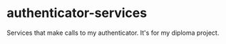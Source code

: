 # authenticator-services

Services that make calls to my authenticator. It's for my diploma project.